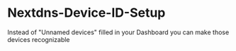 # Nextdns-Device-ID-Setup
Instead of "Unnamed devices" filled in your Dashboard you can make those devices recognizable
